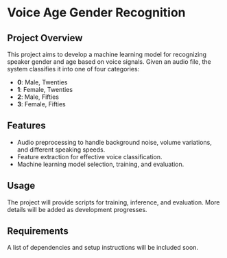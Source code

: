 # Voice Age Gender Recognition

## Project Overview
This project aims to develop a machine learning model for recognizing speaker gender and age based on voice signals. Given an audio file, the system classifies it into one of four categories:

- **0**: Male, Twenties
- **1**: Female, Twenties
- **2**: Male, Fifties
- **3**: Female, Fifties

## Features
- Audio preprocessing to handle background noise, volume variations, and different speaking speeds.
- Feature extraction for effective voice classification.
- Machine learning model selection, training, and evaluation.

## Usage
The project will provide scripts for training, inference, and evaluation. More details will be added as development progresses.

## Requirements
A list of dependencies and setup instructions will be included soon.


